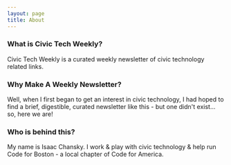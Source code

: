 ```yaml
---
layout: page
title: About
---
```


### What is Civic Tech Weekly?
Civic Tech Weekly is a curated weekly newsletter of civic technology related  links.

### Why Make A Weekly Newsletter?
Well, when I first began to get an interest in civic technology, I had hoped to find a brief, digestible, curated newsletter like this - but one didn't exist... so, here we are!

### Who is behind this?
My name is Isaac Chansky. I work & play with civic technology & help run Code for Boston - a local chapter of Code for America.
